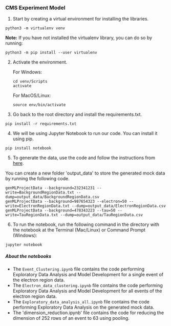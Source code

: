 ### CMS Experiment Model

1. Start by creating a virtual environment for installing the libraries.

```python3 -m virtualenv venv```

**Note:** If you have not installed the virtualenv library, you can do so by running:

```python3 -m pip install --user virtualenv```

2. Activate the environment.

	For Windows:

	```
	cd venv/Scripts
	activate
	```

	For MacOS/Linux:

	```source env/bin/activate```

3. Go back to the root directory and install the requirements.txt.

```pip install -r requirements.txt```

4. We will be using Jupyter Notebook to run our code. You can install it using pip.

```pip install notebook```

5. To generate the data, use the code and follow the instructions from [here](https://github.com/SridharaDasu/CMSMLProjectData).

You can create a new folder 'output_data' to store the generated mock data by running the following code.

```
genMLProjectData --background=232341231 --write=BackgroundRegionData.txt --dump=output_data/BackgroundRegionData.csv
genMLProjectData --background=987654323 --electron=50 --write=ElectronRegionData.txt --dump=output_data/ElectronRegionData.csv
genMLProjectData --background=478343223 --tau=50 --write=TauRegionData.txt --dump=output_data/TauRegionData.csv
```

6. To run the notebook, run the following command in the directory with the notebook at the Terminal (Mac/Linux) or Command Prompt (Windows):

```jupyter notebook```


##### About the notebooks

- The `Event_Clustering.ipynb` file contains the code performing Exploratory Data Analysis and Model Development for a single event of the electron region data.
- The `Electron_data_clustering.ipynb` file contains the code performing Exploratory Data Analysis and Model Development for all events of the electron region data.
- The `Exploratory_data_analysis_all.ipynb` file contains the code performing Exploratory Data Analysis on the generated mock data.
- The 'dimension_reduction.ipynb' file contains the code for reducing the dimension of 252 rows of an event to 63 using pooling.
